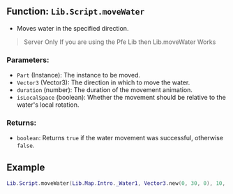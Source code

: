 ## Function: `Lib.Script.moveWater`
- Moves water in the specified direction.
> Server Only
> If you are using the Pfe Lib then Lib.moveWater Works
### Parameters:

- `Part` (Instance): The instance to be moved.
- `Vector3` (Vector3): The direction in which to move the water.
- `duration` (number): The duration of the movement animation.
- `isLocalSpace` (boolean): Whether the movement should be relative to the water's local rotation.

### Returns:

- `boolean`: Returns `true` if the water movement was successful, otherwise `false`.

## Example
```lua
Lib.Script.moveWater(Lib.Map.Intro._Water1, Vector3.new(0, 30, 0), 10, true)
```